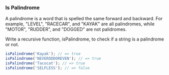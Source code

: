 ### Is Palindrome

A palindrome is a word that is spelled the same forward and backward. For
example, "LEVEL", "RACECAR", and "KAYAK" are all palindromes, while "MOTOR",
"RUDDER", and "DOGGED" are not palidromes.

Write a recursive function, isPalindrome, to check if a string is a palindrome
or not.

```javascript
isPalindrome('Kayak'); // => true
isPalindrome('NEVERODDOREVEN'); // => true
isPalindrome('Tacocat'); // => true
isPalindrome('SELFLESS'); // => false
```

